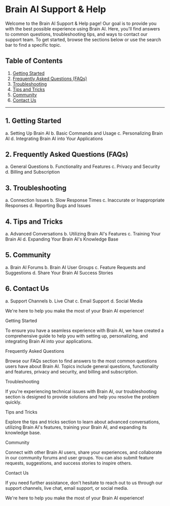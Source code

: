 # Brain AI Support & Help

Welcome to the Brain AI Support & Help page! Our goal is to provide you with the best possible experience using Brain AI. Here, you'll find answers to common questions, troubleshooting tips, and ways to contact our support team. To get started, browse the sections below or use the search bar to find a specific topic.

## Table of Contents

1. [Getting Started](#getting-started)
2. [Frequently Asked Questions (FAQs)](#faqs)
3. [Troubleshooting](#troubleshooting)
4. [Tips and Tricks](#tips-and-tricks)
5. [Community](#community)
6. [Contact Us](#contact-us)

---

<a name="getting-started"></a>
## 1. Getting Started

   a. Setting Up Brain AI
   b. Basic Commands and Usage
   c. Personalizing Brain AI
   d. Integrating Brain AI into Your Applications

<a name="faqs"></a>
## 2. Frequently Asked Questions (FAQs)

   a. General Questions
   b. Functionality and Features
   c. Privacy and Security
   d. Billing and Subscription

<a name="troubleshooting"></a>
## 3. Troubleshooting

   a. Connection Issues
   b. Slow Response Times
   c. Inaccurate or Inappropriate Responses
   d. Reporting Bugs and Issues

<a name="tips-and-tricks"></a>
## 4. Tips and Tricks

   a. Advanced Conversations
   b. Utilizing Brain AI's Features
   c. Training Your Brain AI
   d. Expanding Your Brain AI's Knowledge Base

<a name="community"></a>
## 5. Community

   a. Brain AI Forums
   b. Brain AI User Groups
   c. Feature Requests and Suggestions
   d. Share Your Brain AI Success Stories

<a name="contact-us"></a>
## 6. Contact Us

   a. Support Channels
   b. Live Chat
   c. Email Support
   d. Social Media

We're here to help you make the most of your Brain AI experience!



Getting Started

To ensure you have a seamless experience with Brain AI, we have created a comprehensive guide to help you with setting up, personalizing, and integrating Brain AI into your applications.

Frequently Asked Questions

Browse our FAQs section to find answers to the most common questions users have about Brain AI. Topics include general questions, functionality and features, privacy and security, and billing and subscription.

Troubleshooting

If you're experiencing technical issues with Brain AI, our troubleshooting section is designed to provide solutions and help you resolve the problem quickly.

Tips and Tricks

Explore the tips and tricks section to learn about advanced conversations, utilizing Brain AI's features, training your Brain AI, and expanding its knowledge base.

Community

Connect with other Brain AI users, share your experiences, and collaborate in our community forums and user groups. You can also submit feature requests, suggestions, and success stories to inspire others.

Contact Us

If you need further assistance, don't hesitate to reach out to us through our support channels, live chat, email support, or social media.

We're here to help you make the most of your Brain AI experience!
